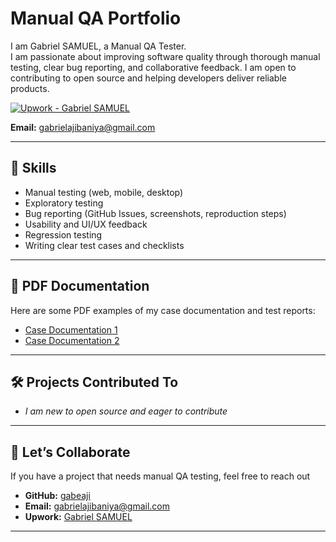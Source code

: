 # Manual QA Portfolio

I am Gabriel SAMUEL, a Manual QA Tester.  
I am passionate about improving software quality through thorough manual testing, clear bug reporting, and collaborative feedback. I am open to contributing to open source and helping developers deliver reliable products.

[![Upwork - Gabriel SAMUEL](https://img.shields.io/badge/Upwork-Profile-green)](https://www.upwork.com/freelancers/~0140165e0d2d4c57be?mp_source=share)

**Email:** [gabrielajibaniya@gmail.com](mailto:gabrielajibaniya@gmail.com)

---

## 🧰 Skills

- Manual testing (web, mobile, desktop)
- Exploratory testing
- Bug reporting (GitHub Issues, screenshots, reproduction steps)
- Usability and UI/UX feedback
- Regression testing
- Writing clear test cases and checklists

---

## 📄 PDF Documentation

Here are some PDF examples of my case documentation and test reports:  
- [Case Documentation 1](docs/case-documentation-1.pdf)
- [Case Documentation 2](docs/case-documentation-2.pdf)

---

## 🛠️ Projects Contributed To

- _I am new to open source and eager to contribute_

---

## 🤝 Let’s Collaborate

If you have a project that needs manual QA testing, feel free to reach out  
- **GitHub:** [gabeaji](https://github.com/gabeaji)
- **Email:** [gabrielajibaniya@gmail.com](mailto:gabrielajibaniya@gmail.com)
- **Upwork:** [Gabriel SAMUEL](https://www.upwork.com/freelancers/~0140165e0d2d4c57be?mp_source=share)

---
